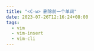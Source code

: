 ```yaml
---
title: "<C-w> 删除前一个单词"
date: 2023-07-26T12:16:24+08:00
tags:
  - vim
  - vim-insert
  - vim-cli
---
```

